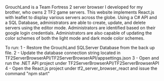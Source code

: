 GrouchLand is a Team Fortress 2 server browser I developed for my brother, who owns 2 TF2 game servers.
This website implements React.js with leaflet to display various servers across the globe.
Using a C# API and a SQL Database, administrators are able to create, update, and delete servers using the editor mode.
Administrators are identified based on their google login credentials.
Administrators are also capable of updating the color schemes of both the light mode and dark mode color schemes.

To run:
1 - Restore the GrouchLand SQLServer Database from the back up file.
2 - Update the database connection string located in TF2ServerBrowserAPI/TF2ServerBrowserAPI/appsettings.json
3 - Open and run the .NET API project under TF2ServerBrowserAPI/TF2ServerBrowserAPI
4 - Open the React.js project under tf2_server_browser_react and issue the command "npm start"
